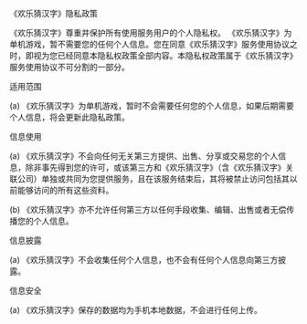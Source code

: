 《欢乐猜汉字》隐私政策

《欢乐猜汉字》尊重并保护所有使用服务用户的个人隐私权。 《欢乐猜汉字》为单机游戏，暂不需要您的任何个人信息。您在同意《欢乐猜汉字》服务使用协议之时，即视为您已经同意本隐私权政策全部内容。本隐私权政策属于《欢乐猜汉字》服务使用协议不可分割的一部分。

适用范围

(a) 《欢乐猜汉字》为单机游戏，暂时不会需要任何您的个人信息，如果后期需要个人信息，将会更新此隐私政策。

信息使用

(a) 《欢乐猜汉字》不会向任何无关第三方提供、出售、分享或交易您的个人信息，除非事先得到您的许可，或该第三方和《欢乐猜汉字》（含《欢乐猜汉字》关联公司）单独或共同为您提供服务，且在该服务结束后，其将被禁止访问包括其以前能够访问的所有这些资料。

(b) 《欢乐猜汉字》亦不允许任何第三方以任何手段收集、编辑、出售或者无偿传播您的个人信息。

信息披露

(a) 《欢乐猜汉字》不会收集任何个人信息，也不会有任何个人信息向第三方披露。

信息安全

(a) 《欢乐猜汉字》保存的数据均为手机本地数据，不会进行任何上传。
